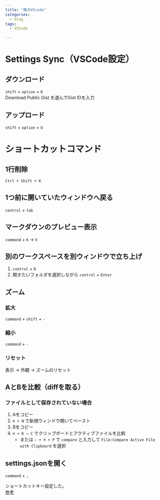 ```yaml
---
title: "俺のVScode"
categories:
  - blog
tags:
  - VSCode

---
```


# Settings Sync（VSCode設定）  
  
## ダウンロード  
  
`shift` + `option` + `D`  
Download Public Gist を選んでGist IDを入力  
  
## アップロード  
  
`shift` + `option` + `U`  
  
  
# ショートカットコマンド  
  
## 1行削除  
  
`Ctrl + Shift + K`  
  
## 1つ前に開いていたウィンドウへ戻る  
  
`control` + `tab`  
  
  
## マークダウンのプレビュー表示  
  
`command` + `K` → `V`  
  
## 別のワークスペースを別ウィンドウで立ち上げ  
  
1. `control` + `R`  
2. 開きたいフォルダを選択しながら `control` + `Enter`  
  
## ズーム  
  
### 拡大  
  
`command` + `shift` + `-`  
  
### 縮小  
  
`command` + `-`  
  
### リセット  
  
表示 → 外観 → ズームのリセット  
  
## AとBを比較（diffを取る）  
  
### ファイルとして保存されていない場合  
  
1. Aをコピー  
2. `⌘ + N` で新規ウィンドウ開いてペースト  
3. Bをコピー  
4. `⌘ + K → C` でクリップボードとアクティブファイルを比較  
    - または `⇧ + ⌘ + P` で `compare` と入力して `File:Compare Active File with Clipboard` を選択  
  
## settings.jsonを開く  
  
`command` + `,`  
  
ショートカットキー設定した。  
[参考](https://qiita.com/Naturalclar/items/4682ff7c8deb8d8dfcff)  
  
  

